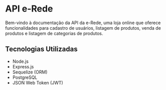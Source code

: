 # API e-Rede

Bem-vindo à documentação da API da e-Rede, uma loja online que oferece funcionalidades para cadastro de usuários, listagem de produtos, venda de produtos e listagem de categorias de produtos.

## Tecnologias Utilizadas

- Node.js
- Express.js
- Sequelize (ORM)
- PostgreSQL
- JSON Web Token (JWT)
